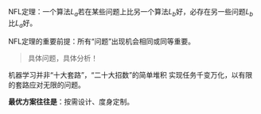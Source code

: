 NFL定理：一个算法$L_a$若在某些问题上比另一个算法$L_b$好，必存在另一些问题$L_b$比$L_a$好。

NFL定理的重要前提：所有“问题”出现机会相同或同等重要。

> 具体问题，具体分析！

机器学习并非“十大套路”，“二十大招数”的简单堆积 实现任务千变万化，以有限的套路应对无限的问题。

**最优方案往往是**：按需设计、度身定制。